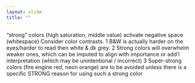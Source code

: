 ```yaml
---
layout: slide
title: ""
---
```


<section data-background-image="assets/images/Slide42.png" data-background-size="90%" data-background-position="center"></section>

<section markdown="1">  
“strong” colors (high saturation, middle value) activate negative space (whitespace)
Consider color contrasts.  
1 B&W is actually harder on the eyes/harder to read then white & dk grey.   
2 Strong colors will overwhelm weaker ones, which can be imputed to align with importance or add’l interpretation (which may be unintentional / incorrect)  
3 Super-strong colors (fire engine red, neon orange) are to be avoided unless there is a specific STRONG reason for using such a strong color  
</section>